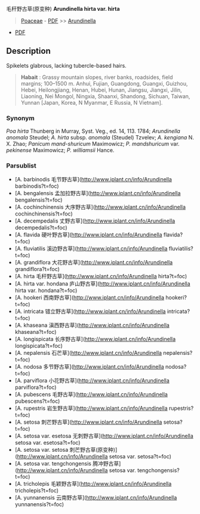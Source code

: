 毛秆野古草(原变种) **Arundinella hirta var. hirta**

> [Poaceae](http://www.iplant.cn/info/Poaceae?t=foc) - [PDF](http://www.iplant.cn/foc/pdf/Poaceae.pdf) >> [Arundinella](http://www.iplant.cn/info/Arundinella?t=foc)
 - [PDF](http://www.iplant.cn/foc/pdf/Arundinella.pdf)

## Description

Spikelets glabrous, lacking tubercle-based hairs.

> **Habait** : 
> Grassy mountain slopes, river banks, roadsides, field margins; 100–1500 m. Anhui, Fujian, Guangdong, Guangxi, Guizhou, Hebei, Heilongjiang, Henan, Hubei, Hunan, Jiangsu, Jiangxi, Jilin, Liaoning, Nei Mongol, Ningxia, Shaanxi, Shandong, Sichuan, Taiwan, Yunnan [Japan, Korea, N Myanmar, E Russia, N Vietnam].

### Synonym
*Poa hirta* Thunberg in Murray, Syst. Veg., ed. 14, 113. 1784; *Arundinella anomala* Steudel; *A. hirta* subsp. *anomala* (Steudel) Tzvelev; *A. kengiana* N. X. Zhao; *Panicum mand-shuricum* Maximowicz; *P. mandshuricum* var. *pekinense* Maximowicz; *P. williamsii* Hance.

### Parsublist

* [A.  barbinodis  毛节野古草](http://www.iplant.cn/info/Arundinella barbinodis?t=foc)
* [A.  bengalensis  孟加拉野古草](http://www.iplant.cn/info/Arundinella bengalensis?t=foc)
* [A.  cochinchinensis  大序野古草](http://www.iplant.cn/info/Arundinella cochinchinensis?t=foc)
* [A.  decempedalis  丈野古草](http://www.iplant.cn/info/Arundinella decempedalis?t=foc)
* [A.  flavida  硬叶野古草](http://www.iplant.cn/info/Arundinella flavida?t=foc)
* [A.  fluviatilis  溪边野古草](http://www.iplant.cn/info/Arundinella fluviatilis?t=foc)
* [A.  grandiflora  大花野古草](http://www.iplant.cn/info/Arundinella grandiflora?t=foc)
* [A.  hirta  毛秆野古草](http://www.iplant.cn/info/Arundinella hirta?t=foc)
* [A.  hirta var. hondana  庐山野古草](http://www.iplant.cn/info/Arundinella hirta var. hondana?t=foc)
* [A.  hookeri  西南野古草](http://www.iplant.cn/info/Arundinella hookeri?t=foc)
* [A.  intricata  错立野古草](http://www.iplant.cn/info/Arundinella intricata?t=foc)
* [A.  khaseana  滇西野古草](http://www.iplant.cn/info/Arundinella khaseana?t=foc)
* [A.  longispicata  长序野古草](http://www.iplant.cn/info/Arundinella longispicata?t=foc)
* [A.  nepalensis  石芒草](http://www.iplant.cn/info/Arundinella nepalensis?t=foc)
* [A.  nodosa  多节野古草](http://www.iplant.cn/info/Arundinella nodosa?t=foc)
* [A.  parviflora  小花野古草](http://www.iplant.cn/info/Arundinella parviflora?t=foc)
* [A.  pubescens  毛野古草](http://www.iplant.cn/info/Arundinella pubescens?t=foc)
* [A.  rupestris  岩生野古草](http://www.iplant.cn/info/Arundinella rupestris?t=foc)
* [A.  setosa  刺芒野古草](http://www.iplant.cn/info/Arundinella setosa?t=foc)
* [A.  setosa var. esetosa  无刺野古草](http://www.iplant.cn/info/Arundinella setosa var. esetosa?t=foc)
* [A.  setosa var. setosa  刺芒野古草(原变种)](http://www.iplant.cn/info/Arundinella setosa var. setosa?t=foc)
* [A.  setosa var. tengchongensis  腾冲野古草](http://www.iplant.cn/info/Arundinella setosa var. tengchongensis?t=foc)
* [A.  tricholepis  毛颖野古草](http://www.iplant.cn/info/Arundinella tricholepis?t=foc)
* [A.  yunnanensis  云南野古草](http://www.iplant.cn/info/Arundinella yunnanensis?t=foc)
